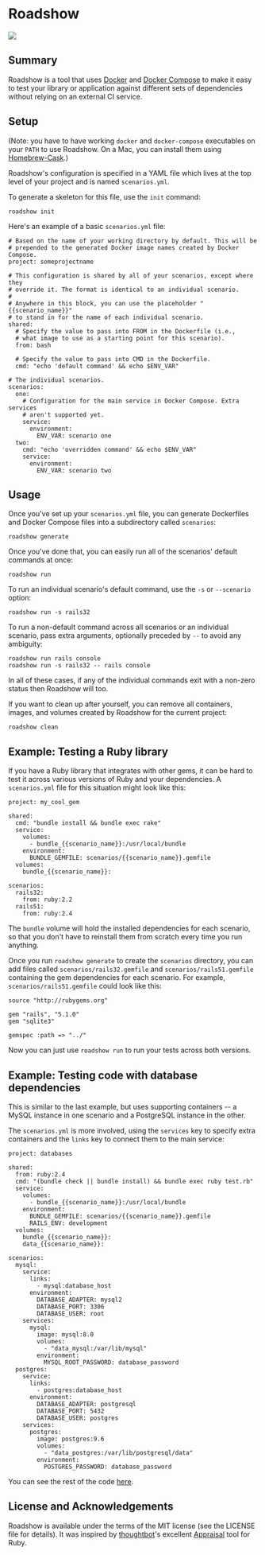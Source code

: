 # Roadshow

[![](https://secure.travis-ci.org/rf-/roadshow.svg?branch=master)](http://travis-ci.org/rf-/roadshow)

## Summary

Roadshow is a tool that uses [Docker] and [Docker Compose] to make it easy to
test your library or application against different sets of dependencies without
relying on an external CI service.

## Setup

(Note: you have to have working `docker` and `docker-compose` executables on
your `PATH` to use Roadshow. On a Mac, you can install them using
[Homebrew-Cask].)

Roadshow's configuration is specified in a YAML file which lives at the top
level of your project and is named `scenarios.yml`.

To generate a skeleton for this file, use the `init` command:

    roadshow init

Here's an example of a basic `scenarios.yml` file:

    # Based on the name of your working directory by default. This will be
    # prepended to the generated Docker image names created by Docker Compose.
    project: someprojectname

    # This configuration is shared by all of your scenarios, except where they
    # override it. The format is identical to an individual scenario.
    #
    # Anywhere in this block, you can use the placeholder "{{scenario_name}}"
    # to stand in for the name of each individual scenario.
    shared:
      # Specify the value to pass into FROM in the Dockerfile (i.e.,
      # what image to use as a starting point for this scenario).
      from: bash

      # Specify the value to pass into CMD in the Dockerfile.
      cmd: "echo 'default command' && echo $ENV_VAR"

    # The individual scenarios.
    scenarios:
      one:
        # Configuration for the main service in Docker Compose. Extra services
        # aren't supported yet.
        service:
          environment:
            ENV_VAR: scenario one
      two:
        cmd: "echo 'overridden command' && echo $ENV_VAR"
        service:
          environment:
            ENV_VAR: scenario two

## Usage

Once you've set up your `scenarios.yml` file, you can generate Dockerfiles and
Docker Compose files into a subdirectory called `scenarios`:

    roadshow generate

Once you've done that, you can easily run all of the scenarios' default
commands at once:

    roadshow run

To run an individual scenario's default command, use the `-s` or `--scenario`
option:

    roadshow run -s rails32

To run a non-default command across all scenarios or an individual scenario,
pass extra arguments, optionally preceded by `--` to avoid any ambiguity:

    roadshow run rails console
    roadshow run -s rails32 -- rails console

In all of these cases, if any of the individual commands exit with a non-zero
status then Roadshow will too.

If you want to clean up after yourself, you can remove all containers, images,
and volumes created by Roadshow for the current project:

    roadshow clean

## Example: Testing a Ruby library

If you have a Ruby library that integrates with other gems, it can be hard to
test it across various versions of Ruby and your dependencies. A
`scenarios.yml` file for this situation might look like this:

    project: my_cool_gem

    shared:
      cmd: "bundle install && bundle exec rake"
      service:
        volumes:
          - bundle_{{scenario_name}}:/usr/local/bundle
        environment:
          BUNDLE_GEMFILE: scenarios/{{scenario_name}}.gemfile
      volumes:
        bundle_{{scenario_name}}:

    scenarios:
      rails32:
        from: ruby:2.2
      rails51:
        from: ruby:2.4

The `bundle` volume will hold the installed dependencies for each scenario, so
that you don't have to reinstall them from scratch every time you run anything.

Once you run `roadshow generate` to create the `scenarios` directory, you can
add files called `scenarios/rails32.gemfile` and `scenarios/rails51.gemfile`
containing the gem dependencies for each scenario. For example,
`scenarios/rails51.gemfile` could look like this:

    source "http://rubygems.org"

    gem "rails", "5.1.0"
    gem "sqlite3"

    gemspec :path => "../"

Now you can just use `roadshow run` to run your tests across both versions.

## Example: Testing code with database dependencies

This is similar to the last example, but uses supporting containers -- a MySQL
instance in one scenario and a PostgreSQL instance in the other.

The `scenarios.yml` is more involved, using the `services` key to specify extra
containers and the `links` key to connect them to the main service:

```
project: databases

shared:
  from: ruby:2.4
  cmd: "(bundle check || bundle install) && bundle exec ruby test.rb"
  service:
    volumes:
      - bundle_{{scenario_name}}:/usr/local/bundle
    environment:
      BUNDLE_GEMFILE: scenarios/{{scenario_name}}.gemfile
      RAILS_ENV: development
  volumes:
    bundle_{{scenario_name}}:
    data_{{scenario_name}}:

scenarios:
  mysql:
    service:
      links:
        - mysql:database_host
      environment:
        DATABASE_ADAPTER: mysql2
        DATABASE_PORT: 3306
        DATABASE_USER: root
    services:
      mysql:
        image: mysql:8.0
        volumes:
          - "data_mysql:/var/lib/mysql"
        environment:
          MYSQL_ROOT_PASSWORD: database_password
  postgres:
    service:
      links:
        - postgres:database_host
      environment:
        DATABASE_ADAPTER: postgresql
        DATABASE_PORT: 5432
        DATABASE_USER: postgres
    services:
      postgres:
        image: postgres:9.6
        volumes:
          - "data_postgres:/var/lib/postgresql/data"
        environment:
          POSTGRES_PASSWORD: database_password
```

You can see the rest of the code [here](spec/projects/databases).

## License and Acknowledgements

Roadshow is available under the terms of the MIT license (see the LICENSE file
for details). It was inspired by [thoughtbot]'s excellent [Appraisal] tool for
Ruby.

[Appraisal]: https://github.com/thoughtbot/appraisal
[Docker Compose]: https://docs.docker.com/compose/
[Docker]: https://docker.com
[Homebrew-Cask]: https://github.com/caskroom/homebrew-cask
[thoughtbot]: https://github.com/thoughtbot
